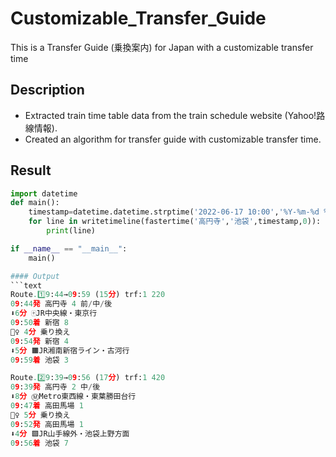 ﻿# Customizable_Transfer_Guide

This is a Transfer Guide (乗換案内) for Japan with a customizable transfer time

## Description

* Extracted train time table data from the train schedule website (Yahoo!路線情報).
* Created an algorithm for transfer guide with  customizable transfer time.

## Result

```python
import datetime
def main():
    timestamp=datetime.datetime.strptime('2022-06-17 10:00','%Y-%m-%d %H:%M')
    for line in writetimeline(fastertime('高円寺','池袋',timestamp,0)):
        print(line)

if __name__ == "__main__":
    main()

#### Output
```text
Route.1️⃣9:44→09:59 (15分) trf:1 220
09:44発 高円寺 4 前/中/後
⬇️6分 🀄JR中央線・東京行
09:50着 新宿 8
🚶‍♀️ 4分 乗り換え
09:54発 新宿 4
⬇️5分 🟧JR湘南新宿ライン・古河行
09:59着 池袋 3

Route.2️⃣9:39→09:56 (17分) trf:1 420
09:39発 高円寺 2 中/後
⬇️8分 Ⓜ️Metro東西線・東葉勝田台行
09:47着 高田馬場 1
🚶‍♀️ 5分 乗り換え
09:52発 高田馬場 1
⬇️4分 🟩JR山手線外・池袋上野方面
09:56着 池袋 7